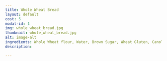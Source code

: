 ```yaml
---
title: Whole Wheat Bread
layout: default
cost: 5
modal-id: 1
img: whole_wheat_bread.jpg
thumbnail: whole_wheat_bread.jpg
alt: image-alt
ingredients: Whole Wheat flour, Water, Brown Sugar, Wheat Gluten, Canola Oil, Lemon Juice, Yeast, Salt
description:

---
```

